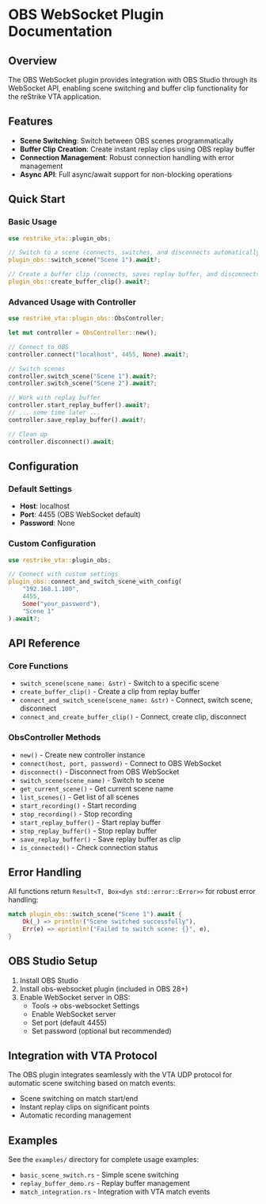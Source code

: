 # OBS WebSocket Plugin Documentation

## Overview

The OBS WebSocket plugin provides integration with OBS Studio through its WebSocket API, enabling scene switching and buffer clip functionality for the reStrike VTA application.

## Features

- **Scene Switching**: Switch between OBS scenes programmatically
- **Buffer Clip Creation**: Create instant replay clips using OBS replay buffer
- **Connection Management**: Robust connection handling with error management
- **Async API**: Full async/await support for non-blocking operations

## Quick Start

### Basic Usage

```rust
use restrike_vta::plugin_obs;

// Switch to a scene (connects, switches, and disconnects automatically)
plugin_obs::switch_scene("Scene 1").await?;

// Create a buffer clip (connects, saves replay buffer, and disconnects)
plugin_obs::create_buffer_clip().await?;
```

### Advanced Usage with Controller

```rust
use restrike_vta::plugin_obs::ObsController;

let mut controller = ObsController::new();

// Connect to OBS
controller.connect("localhost", 4455, None).await?;

// Switch scenes
controller.switch_scene("Scene 1").await?;
controller.switch_scene("Scene 2").await?;

// Work with replay buffer
controller.start_replay_buffer().await?;
// ... some time later ...
controller.save_replay_buffer().await?;

// Clean up
controller.disconnect().await;
```

## Configuration

### Default Settings
- **Host**: localhost
- **Port**: 4455 (OBS WebSocket default)
- **Password**: None

### Custom Configuration

```rust
use restrike_vta::plugin_obs;

// Connect with custom settings
plugin_obs::connect_and_switch_scene_with_config(
    "192.168.1.100",
    4455,
    Some("your_password"),
    "Scene 1"
).await?;
```

## API Reference

### Core Functions

- `switch_scene(scene_name: &str)` - Switch to a specific scene
- `create_buffer_clip()` - Create a clip from replay buffer
- `connect_and_switch_scene(scene_name: &str)` - Connect, switch scene, disconnect
- `connect_and_create_buffer_clip()` - Connect, create clip, disconnect

### ObsController Methods

- `new()` - Create new controller instance
- `connect(host, port, password)` - Connect to OBS WebSocket
- `disconnect()` - Disconnect from OBS WebSocket
- `switch_scene(scene_name)` - Switch to scene
- `get_current_scene()` - Get current scene name
- `list_scenes()` - Get list of all scenes
- `start_recording()` - Start recording
- `stop_recording()` - Stop recording
- `start_replay_buffer()` - Start replay buffer
- `stop_replay_buffer()` - Stop replay buffer
- `save_replay_buffer()` - Save replay buffer as clip
- `is_connected()` - Check connection status

## Error Handling

All functions return `Result<T, Box<dyn std::error::Error>>` for robust error handling:

```rust
match plugin_obs::switch_scene("Scene 1").await {
    Ok(_) => println!("Scene switched successfully"),
    Err(e) => eprintln!("Failed to switch scene: {}", e),
}
```

## OBS Studio Setup

1. Install OBS Studio
2. Install obs-websocket plugin (included in OBS 28+)
3. Enable WebSocket server in OBS:
   - Tools → obs-websocket Settings
   - Enable WebSocket server
   - Set port (default 4455)
   - Set password (optional but recommended)

## Integration with VTA Protocol

The OBS plugin integrates seamlessly with the VTA UDP protocol for automatic scene switching based on match events:

- Scene switching on match start/end
- Instant replay clips on significant points
- Automatic recording management

## Examples

See the `examples/` directory for complete usage examples:
- `basic_scene_switch.rs` - Simple scene switching
- `replay_buffer_demo.rs` - Replay buffer management
- `match_integration.rs` - Integration with VTA match events